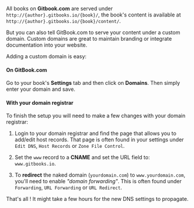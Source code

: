 All books on **Gitbook.com** are served under `http://{author}.gitbooks.io/{book}/`, the book's content is available at `http://{author}.gitbooks.io/{book}/content/`.

But you can also tell GitBook.com to serve your content under a custom domain. Custom domains are great to maintain branding or integrate documentation into your website.

Adding a custom domain is easy:

#### On GitBook.com

Go to your book's **Settings** tab and then click on **Domains**. Then simply enter your domain and save.

#### With your domain registrar

To finish the setup you will need to make a few changes with your domain registrar:

1. Login to your domain registrar and find the page that allows you to add/edit host records. That page is often found in your settings under `Edit DNS`, `Host Records` or `Zone File Control`.

2. Set the `www` record to a **CNAME** and set the URL field to: ```www.gitbooks.io```.

3. To **redirect** the naked domain (`yourdomain.com`) to `www.yourdomain.com`, you'll need to enable *"domain forwarding"*. This is often found under `Forwarding`, `URL Forwarding` or `URL Redirect`.

That's all ! It might take a few hours for the new DNS settings to propagate.
